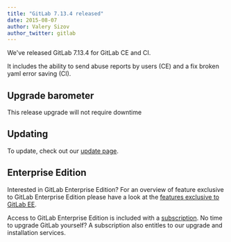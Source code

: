 ```yaml
---
title: "GitLab 7.13.4 released"
date: 2015-08-07
author: Valery Sizov
author_twitter: gitlab
---
```


We've released GitLab 7.13.4 for GitLab CE and CI.

It includes the ability to send abuse reports by users (CE) and a fix broken yaml error saving (CI).


<!-- more -->

## Upgrade barometer

This release upgrade will not require downtime

## Updating

To update, check out our [update page](https://about.gitlab.com/update).

## Enterprise Edition

Interested in GitLab Enterprise Edition?
For an overview of feature exclusive to GitLab Enterprise Edition please have a look at the [features exclusive to GitLab EE](http://about.gitlab.com/features/#enterprise).

Access to GitLab Enterprise Edition is included with a [subscription](http://www.gitlab.com/pricing).
No time to upgrade GitLab yourself?
A subscription also entitles to our upgrade and installation services.